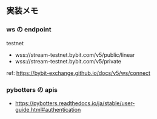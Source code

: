 ## 実装メモ

### ws の endpoint

testnet

- wss://stream-testnet.bybit.com/v5/public/linear
- wss://stream-testnet.bybit.com/v5/private

ref: https://bybit-exchange.github.io/docs/v5/ws/connect

### pybotters の apis

- https://pybotters.readthedocs.io/ja/stable/user-guide.html#authentication
